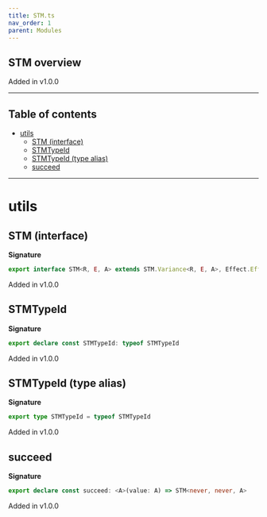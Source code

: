 ```yaml
---
title: STM.ts
nav_order: 1
parent: Modules
---
```


## STM overview

Added in v1.0.0

---

<h2 class="text-delta">Table of contents</h2>

- [utils](#utils)
  - [STM (interface)](#stm-interface)
  - [STMTypeId](#stmtypeid)
  - [STMTypeId (type alias)](#stmtypeid-type-alias)
  - [succeed](#succeed)

---

# utils

## STM (interface)

**Signature**

```ts
export interface STM<R, E, A> extends STM.Variance<R, E, A>, Effect.Effect<R, E, A> {}
```

Added in v1.0.0

## STMTypeId

**Signature**

```ts
export declare const STMTypeId: typeof STMTypeId
```

Added in v1.0.0

## STMTypeId (type alias)

**Signature**

```ts
export type STMTypeId = typeof STMTypeId
```

Added in v1.0.0

## succeed

**Signature**

```ts
export declare const succeed: <A>(value: A) => STM<never, never, A>
```

Added in v1.0.0
